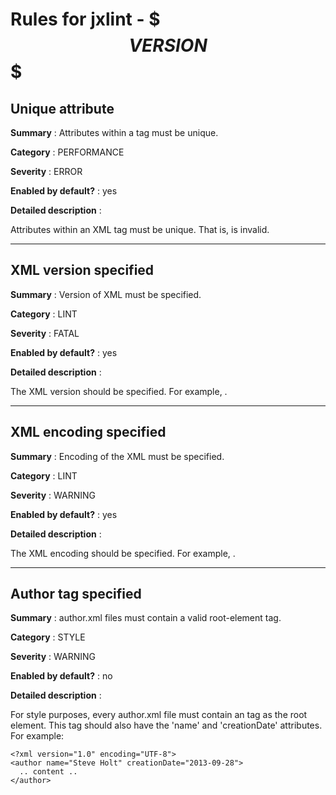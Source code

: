 Rules for jxlint - $$$VERSION$$$
========================

Unique attribute
----------------
**Summary** : Attributes within a tag must be unique.

**Category** : PERFORMANCE

**Severity** : ERROR

**Enabled by default?** : yes


**Detailed description** :

Attributes within an XML tag must be unique. That is, <tag a="x" a="y"> is invalid.

---

XML version specified
---------------------
**Summary** : Version of XML must be specified.

**Category** : LINT

**Severity** : FATAL

**Enabled by default?** : yes


**Detailed description** :

The XML version should be specified. For example, <?xml version="1.0" encoding="UTF-8"?>.

---

XML encoding specified
----------------------
**Summary** : Encoding of the XML must be specified.

**Category** : LINT

**Severity** : WARNING

**Enabled by default?** : yes


**Detailed description** :

The XML encoding should be specified. For example, <?xml version="1.0" encoding="UTF-8"?>.

---

Author tag specified
--------------------
**Summary** : author.xml files must contain a valid root-element <author> tag.

**Category** : STYLE

**Severity** : WARNING

**Enabled by default?** : no


**Detailed description** :

For style purposes, every author.xml file must contain an <author> tag as the
root element. This tag should also have the 'name' and 'creationDate'
attributes. For example:

    <?xml version="1.0" encoding="UTF-8">
    <author name="Steve Holt" creationDate="2013-09-28">
      .. content ..
    </author>




